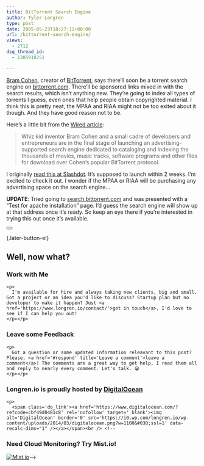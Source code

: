 ```yaml
---
title: BitTorrent Search Engine
author: Tyler Longren
type: post
date: 2005-05-23T18:27:12+00:00
url: /bittorrent-search-engine/
views:
  - 2712
dsq_thread_id:
  - 1385918251

---
```

[Bram Cohen][1], creator of [BitTorrent][2], says there&#8217;ll soon be a torrent search engine on [bittorrent.com][2]. There&#8217;ll be sponsored links mixed in with the search results, which isn&#8217;t anything new. They&#8217;re going to index all types of torrents I guess, even ones that help people obtain copyrighted material. I think this is pretty neat, the MPAA and RIAA might not be too exited about it though. And they have good reason not to be.

Here&#8217;s a little bit from the [Wired article][3]:

> Whiz kid inventor Bram Cohen and a small cadre of developers and entrepreneurs are in the final stage of launching an advertising-supported search engine dedicated to cataloging and indexing the thousands of movies, music tracks, software programs and other files for download over Cohen&#8217;s popular BitTorrent protocol.

I originally [read this at Slashdot][4]. It&#8217;s supposed to launch within 2 weeks. I&#8217;m excited to check it out. I wonder if the MPAA or RIAA will be purchasing any advertising space on the search engine&#8230;

**UPDATE**: Tried going to [search.bittorrent.com][5] and was presented with a &#8220;Test for apache installation&#8221; page. I&#8217;d guess the search engine will show up at that address once it&#8217;s ready. So keep an eye there if you&#8217;re interested in trying this out once it&#8217;s available. 

<div class="wpulike wpulike-default " >
  <div class="wp_ulike_general_class wp_ulike_is_not_liked">
    <button type="button"
					aria-label="Like Button"
					data-ulike-id="1892"
					data-ulike-nonce="43ac15e18b"
					data-ulike-type="likeThis"
					data-ulike-template="wpulike-default"
					data-ulike-display-likers="0"
					data-ulike-disable-pophover="0"
					class="wp_ulike_btn wp_ulike_put_image wp_likethis_1892"></button><span class="count-box"></span>
  </div>
</div>

[][6]{.later-button-el}

<div class='what-next'>
  <h2>
    Well, now what?
  </h2>
  
  <div class='hire'>
    <h3>
      Work with Me
    </h3>
    
    <p>
      I'm available for hire and always taking new clients, big and small. Got a project or an idea you'd like to discuss? Startup plan but no developer to make it happen? Just <a href='https://www.longren.io/contact/'>get in touch</a>, I'd love to see if I can help you out!
    </p></p>
  </div>
  
  <div class='hire'>
    <h3>
      Leave some Feedback
    </h3>
    
    <p>
      Got a question or some updated information releavant to this post? Please, <a href='#respond' title='Leave a comment'>leave a comment</a>! The comments are a great way to get help, I read them all and reply to nearly every comment. Let's talk. 😀
    </p></p>
  </div>
  
  <div class='now-what-bottom-ad'>
    <h3>
      Longren.io is proudly hosted by <a href='https://www.digitalocean.com/?refcode=cbf49d0481c8'>DigitalOcean</a>
    </h3>
    
    <p>
      <span class='do_link'><a href='https://www.digitalocean.com/?refcode=cbf49d0481c8' rel='nofollow' target='_blank'><img alt='DigitalOcean' border='0' src='https://i0.wp.com/longren.io/wp-content/uploads/2014/03/digitalocean.png?w=1100&#038;ssl=1' data-recalc-dims="1" /></a></span><br /> <!--

<h3>Need Cloud Monitoring? Try Mist.io!</h3>

<span class='do_link'><a href='http://mist.io/?ref=tyler' rel='nofollow' target='_blank'><img alt='Mist.io' border='0' src='https://i0.wp.com/longren.io/wp-content/uploads/2014/04/mistio.jpg?w=1100&#038;ssl=1' data-recalc-dims="1"></a></span>--></div> </div>

 [1]: http://bitconjurer.org/
 [2]: http://www.bittorrent.com/
 [3]: http://www.wired.com/news/ebiz/0,1272,67596,00.html?tw=wn_tophead_1
 [4]: http://slashdot.org/articles/05/05/23/1710206.shtml?tid=95
 [5]: http://search.bittorrent.com
 [6]: #